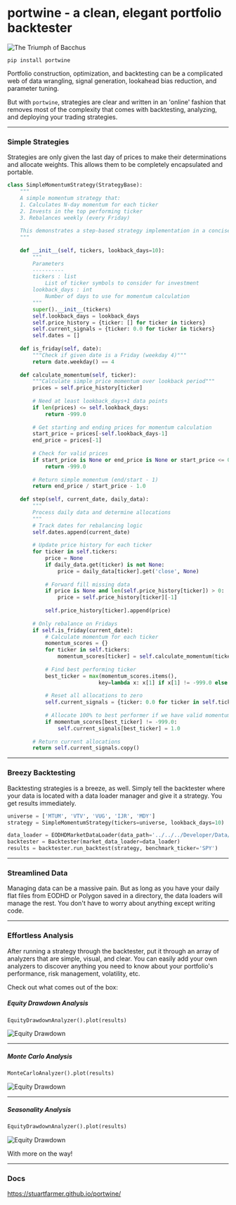 # portwine - a clean, elegant portfolio backtester
![The Triumph of Bacchus](imgs/header.jpg)
```commandline
pip install portwine
```
Portfolio construction, optimization, and backtesting can be a complicated web of data wrangling, signal generation, lookahead bias reduction, and parameter tuning.

But with `portwine`, strategies are clear and written in an 'online' fashion that removes most of the complexity that comes with backtesting, analyzing, and deploying your trading strategies.

---

### Simple Strategies
Strategies are only given the last day of prices to make their determinations and allocate weights. This allows them to be completely encapsulated and portable.

```python
class SimpleMomentumStrategy(StrategyBase):
    """
    A simple momentum strategy that:
    1. Calculates N-day momentum for each ticker
    2. Invests in the top performing ticker
    3. Rebalances weekly (every Friday)
    
    This demonstrates a step-based strategy implementation in a concise, easy-to-understand way.
    """
    
    def __init__(self, tickers, lookback_days=10):
        """
        Parameters
        ----------
        tickers : list
            List of ticker symbols to consider for investment
        lookback_days : int
            Number of days to use for momentum calculation
        """
        super().__init__(tickers)
        self.lookback_days = lookback_days
        self.price_history = {ticker: [] for ticker in tickers}
        self.current_signals = {ticker: 0.0 for ticker in tickers}
        self.dates = []
    
    def is_friday(self, date):
        """Check if given date is a Friday (weekday 4)"""
        return date.weekday() == 4
    
    def calculate_momentum(self, ticker):
        """Calculate simple price momentum over lookback period"""
        prices = self.price_history[ticker]
        
        # Need at least lookback_days+1 data points
        if len(prices) <= self.lookback_days:
            return -999.0
        
        # Get starting and ending prices for momentum calculation
        start_price = prices[-self.lookback_days-1]
        end_price = prices[-1]
        
        # Check for valid prices
        if start_price is None or end_price is None or start_price <= 0:
            return -999.0
        
        # Return simple momentum (end/start - 1)
        return end_price / start_price - 1.0
    
    def step(self, current_date, daily_data):
        """
        Process daily data and determine allocations
        """
        # Track dates for rebalancing logic
        self.dates.append(current_date)
        
        # Update price history for each ticker
        for ticker in self.tickers:
            price = None
            if daily_data.get(ticker) is not None:
                price = daily_data[ticker].get('close', None)
            
            # Forward fill missing data
            if price is None and len(self.price_history[ticker]) > 0:
                price = self.price_history[ticker][-1]
                
            self.price_history[ticker].append(price)
        
        # Only rebalance on Fridays
        if self.is_friday(current_date):
            # Calculate momentum for each ticker
            momentum_scores = {}
            for ticker in self.tickers:
                momentum_scores[ticker] = self.calculate_momentum(ticker)
            
            # Find best performing ticker
            best_ticker = max(momentum_scores.items(), 
                             key=lambda x: x[1] if x[1] != -999.0 else -float('inf'))[0]
            
            # Reset all allocations to zero
            self.current_signals = {ticker: 0.0 for ticker in self.tickers}
            
            # Allocate 100% to best performer if we have valid momentum
            if momentum_scores[best_ticker] != -999.0:
                self.current_signals[best_ticker] = 1.0
        
        # Return current allocations
        return self.current_signals.copy()
```

---

### Breezy Backtesting

Backtesting strategies is a breeze, as well. Simply tell the backtester where your data is located with a data loader manager and give it a strategy. You get results immediately.

```python
universe = ['MTUM', 'VTV', 'VUG', 'IJR', 'MDY']
strategy = SimpleMomentumStrategy(tickers=universe, lookback_days=10)

data_loader = EODHDMarketDataLoader(data_path='../../../Developer/Data/EODHD/us_sorted/US/')
backtester = Backtester(market_data_loader=data_loader)
results = backtester.run_backtest(strategy, benchmark_ticker='SPY')
```
---
### Streamlined Data
Managing data can be a massive pain. But as long as you have your daily flat files from EODHD or Polygon saved in a directory, the data loaders will manage the rest. You don't have to worry about anything except writing code.

---

### Effortless Analysis

After running a strategy through the backtester, put it through an array of analyzers that are simple, visual, and clear. You can easily add your own analyzers to discover anything you need to know about your portfolio's performance, risk management, volatility, etc.

Check out what comes out of the box:

##### Equity Drawdown Analysis
```python
EquityDrawdownAnalyzer().plot(results)
```
![Equity Drawdown](imgs/equitydrawdown.jpg)

---
##### Monte Carlo Analysis
```python
MonteCarloAnalyzer().plot(results)
```
![Equity Drawdown](imgs/montecarlo.jpg)

---
##### Seasonality Analysis
```python
EquityDrawdownAnalyzer().plot(results)
```
![Equity Drawdown](imgs/seasonality.jpg)

With more on the way!

---
### Docs
https://stuartfarmer.github.io/portwine/
